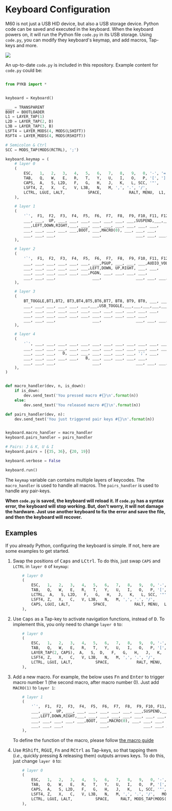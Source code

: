 # Keyboard Configuration

M60 is not just a USB HID device, but also a USB storage device. Python code can be saved and executed in the keyboard. When the keyboard powers on, it will run the Python file `code.py` in its USB storage.
Using `code.py`, you can modify they keyboard's keymap, and add macros, Tap-keys and more.

![](https://gitee.com/makerdiary/python-keyboard/raw/resource/img/CIRCUITPY-en.png)

An up-to-date `code.py` is included in this repository. Example content for `code.py` could be:

```python

from PYKB import *


keyboard = Keyboard()

___ = TRANSPARENT
BOOT = BOOTLOADER
L1 = LAYER_TAP(1)
L2D = LAYER_TAP(2, D)
L3B = LAYER_TAP(3, B)
LSFT4 = LAYER_MODS(4, MODS(LSHIFT))
RSFT4 = LAYER_MODS(4, MODS(RSHIFT))

# Semicolon & Ctrl
SCC = MODS_TAP(MODS(RCTRL), ';')

keyboard.keymap = (
    # layer 0
    (
        ESC,   1,   2,   3,   4,   5,   6,   7,   8,   9,   0, '-', '=', BACKSPACE,
        TAB,   Q,   W,   E,   R,   T,   Y,   U,   I,   O,   P, '[', ']', '|',
        CAPS,  A,   S, L2D,   F,   G,   H,   J,   K,   L, SCC, '"',    ENTER,
        LSFT4, Z,   X,   C,   V, L3B,   N,   M, ',', '.', '/',         RSFT4,
        LCTRL, LGUI, LALT,          SPACE,            RALT, MENU,  L1, RCTRL
    ),

    # layer 1
    (
        '`',  F1,  F2,  F3,  F4,  F5,  F6,  F7,  F8,  F9, F10, F11, F12, DEL,
        ___, ___,  UP, ___, ___, ___, ___, ___, ___, ___,SUSPEND,___,___,___,
        ___,LEFT,DOWN,RIGHT,___, ___, ___, ___, ___, ___, ___, ___,      ___,
        ___, ___, ___, ___, ___,BOOT, ___,MACRO(0), ___, ___, ___,       ___,
        ___, ___, ___,                ___,               ___, ___, ___,  ___
    ),

    # layer 2
    (
        '`',  F1,  F2,  F3,  F4,  F5,  F6,  F7,  F8,  F9, F10, F11, F12, DEL,
        ___, ___, ___, ___, ___, ___, ___,PGUP, ___, ___, ___,AUDIO_VOL_DOWN,AUDIO_VOL_UP,AUDIO_MUTE,
        ___, ___, ___, ___, ___, ___,LEFT,DOWN, UP,RIGHT, ___, ___,      ___,
        ___, ___, ___, ___, ___, ___,PGDN, ___, ___, ___, ___,           ___,
        ___, ___, ___,                ___,               ___, ___, ___,  ___
    ),

    # layer 3
    (
        BT_TOGGLE,BT1,BT2, BT3,BT4,BT5,BT6,BT7, BT8, BT9, BT0, ___, ___, ___,
        ___, ___, ___, ___, ___, ___,___,USB_TOGGLE,___,___,___,___,___, ___,
        ___, ___, ___, ___, ___, ___, ___, ___, ___, ___, ___, ___,      ___,
        ___, ___, ___, ___, ___, ___, ___, ___, ___, ___, ___,           ___,
        ___, ___, ___,                ___,               ___, ___, ___,  ___
    ),

    # layer 4
    (
        '`', ___, ___, ___, ___, ___, ___, ___, ___, ___, ___, ___, ___, ___,
        ___, ___, ___, ___, ___, ___, ___, ___, ___, ___, ___, ___, ___, ___,
        ___, ___, ___,   D, ___, ___, ___, ___, ___, ___, ';', ___,      ___,
        ___, ___, ___, ___, ___,   B, ___, ___, ___, ___, ___,           ___,
        ___, ___, ___,                ___,               ___, ___, ___,  ___
    ),
)


def macro_handler(dev, n, is_down):
    if is_down:
        dev.send_text('You pressed macro #{}\n'.format(n))
    else:
        dev.send_text('You released macro #{}\n'.format(n))

def pairs_handler(dev, n):
    dev.send_text('You just triggered pair keys #{}\n'.format(n))


keyboard.macro_handler = macro_handler
keyboard.pairs_handler = pairs_handler

# Pairs: J & K, U & I
keyboard.pairs = [{35, 36}, {20, 19}]

keyboard.verbose = False

keyboard.run()

```

The `keymap` variable can contains multiple layers of keycodes. The `macro_handler` is used to handle all macros. The `pairs_handler` is used to handle any pair-keys.

**When `code.py` is saved, the keyboard will reload it. If `code.py` has a syntax error, the keyboard will stop working. But, don't worry, it will not damage the hardware. Just use another keyboard to fix the error and save the file, and then the keyboard will recover.**

## Examples

If you already Python, configuring the keyboard is simple. If not, here are some examples to get started.

1.  Swap the positions of <kbd>Caps</kbd> and <kbd>LCtrl</kbd>. To do this, just swap `CAPS` and `LCTRL` in `layer 0` of `keymap`:

    ```python
        # layer 0
        (
            ESC,   1,   2,   3,   4,   5,   6,   7,   8,   9,   0, '-', '=', BACKSPACE,
            TAB,   Q,   W,   E,   R,   T,   Y,   U,   I,   O,   P, '[', ']', '|',
            LCTRL,  A,   S, L2D,   F,   G,   H,   J,   K,   L, SCC, '"',    ENTER,
            LSFT4, Z,   X,   C,   V, L3B,   N,   M, ',', '.', '/',         RSFT4,
            CAPS, LGUI, LALT,          SPACE,            RALT, MENU,  L1, RCTRL
        ),
    ```

2.  Use <kbd>Caps</kbd> as a Tap-key to activate navigation functions, instead of <kbd>D</kbd>. To implement this, you only need to change `layer 0` to:

    ```python
        # layer 0
        (
            ESC,   1,   2,   3,   4,   5,   6,   7,   8,   9,   0, '-', '=', BACKSPACE,
            TAB,   Q,   W,   E,   R,   T,   Y,   U,   I,   O,   P, '[', ']', '|',
            LAYER_TAP(2, CAPS),  A,   S,  D,   F,   G,   H,   J,   K,   L, SCC, '"',    ENTER,
            LSFT4, Z,   X,   C,   V, L3B,   N,   M, ',', '.', '/',         RSFT4,
            LCTRL, LGUI, LALT,          SPACE,            RALT, MENU,  L1, RCTRL
        ),
    ```

3.  Add a new macro. For example, the below uses <kbd>Fn</kbd> and <kbd>Enter</kbd> to trigger macro number 1 (the second macro, after macro number 0). Just add `MACRO(1)` to `layer 1`:

    ```python
        # layer 1
        (
            '`',  F1,  F2,  F3,  F4,  F5,  F6,  F7,  F8,  F9, F10, F11, F12, DEL,
            ___, ___,  UP, ___, ___, ___, ___, ___, ___, ___,SUSPEND,___,___,___,
            ___,LEFT,DOWN,RIGHT,___, ___, ___, ___, ___, ___, ___, ___,    MACRO(1),
            ___, ___, ___, ___, ___,BOOT, ___,MACRO(0), ___, ___, ___,       ___,
            ___, ___, ___,                ___,               ___, ___, ___,  ___
        ),
    ```

    To define the function of the macro, please follow [the macro guide](macro.md)

4.  Use <kbd>RShift</kbd>, <kbd>RGUI</kbd>, <kbd>Fn</kbd> and <kbd>RCtrl</kbd> as Tap-keys, so that tapping them (_i.e._, quickly pressing & releasing them) outputs arrows keys. To do this, just change `layer 0` to:

    ```python
        # layer 0
        (
            ESC,   1,   2,   3,   4,   5,   6,   7,   8,   9,   0, '-', '=', BACKSPACE,
            TAB,   Q,   W,   E,   R,   T,   Y,   U,   I,   O,   P, '[', ']', '|',
            CAPS,  A,   S, L2D,   F,   G,   H,   J,   K,   L, SCC, '"',    ENTER,
            LSFT4, Z,   X,   C,   V, L3B,   N,   M, ',', '.', '/',   MODS_TAP(MODS(RSHIFT), UP),
            LCTRL, LGUI, LALT,          SPACE,     RALT, MODS_TAP(MODS(RGUI), LEFT), LAYER_TAP(1, DOWN), MODS_TAP(MODS(RCTRL), RIGHT)
        ),
    ```

